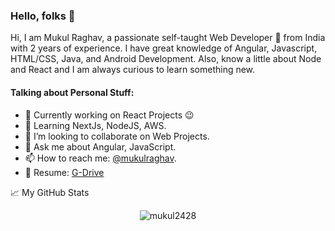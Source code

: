 ### Hello, folks 👋

Hi, I am Mukul Raghav, a passionate self-taught Web Developer 🚀 from India with 2 years of experience. I have great knowledge of Angular, Javascript, HTML/CSS, Java, and Android Development. Also, know a little about Node and React and I am always curious to learn something new.

#### Talking about Personal Stuff:

- 🔭 Currently working on React Projects 😉
- 🌱 Learning NextJs, NodeJS, AWS.
- 👯 I’m looking to collaborate on Web Projects.
- 💬 Ask me about Angular, JavaScript.
- 📫 How to reach me: [@mukulraghav](https://twitter.com/mukulraghav28).
- 📝 Resume: [G-Drive](https://drive.google.com/file/d/1HgOjy9u00KIKuQFXHGiLiqe2FNJtrzxb/view?usp=drivesdk)

📈 My GitHub Stats

<p align="center"> <img src="https://github-readme-stats.vercel.app/api?username=mukul2428&show_icons=true&theme=radical" alt="mukul2428" />
